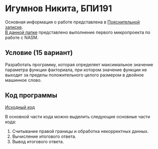 # Игумнов Никита, БПИ191
Основная информация о работе представлена в [Пояснительной записке](./Пояснительная%20записка.pdf).<br>
[В данной папке](https://github.com/NikitaChampion/HSE-FCS-SE-NASM/tree/master/Microproject) представлено выполнение первого микропроекта по работе с NASM.

## Условие (15 вариант)
Разработать программу, которая определяет максимальное значение параметра функции факториала, при котором значение функции не выходит за пределы положительного целого размером в двойное машинное слово.

## Код программы
[Исходный код](./src/program.asm)<br>

В основной части кода можно выделить следующие основные части кода:<br>
1. Считывание правой границы и обработка некорректных данных. <br>
2. Вычисление итогового ответа. <br>
3. Вывод итогового ответа. <br>
